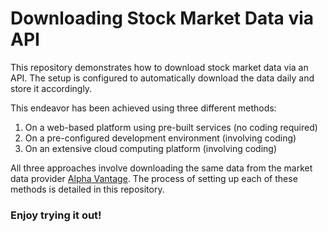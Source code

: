 # Downloading Stock Market Data via API

This repository demonstrates how to download stock market data via an API. The setup is configured to automatically download the data daily and store it accordingly.

This endeavor has been achieved using three different methods:

1. On a web-based platform using pre-built services (no coding required)
2. On a pre-configured development environment (involving coding)
3. On an extensive cloud computing platform (involving coding)

All three approaches involve downloading the same data from the market data provider [Alpha Vantage](https://www.alphavantage.co/#page-top). The process of setting up each of these methods is detailed in this repository.

### Enjoy trying it out!

